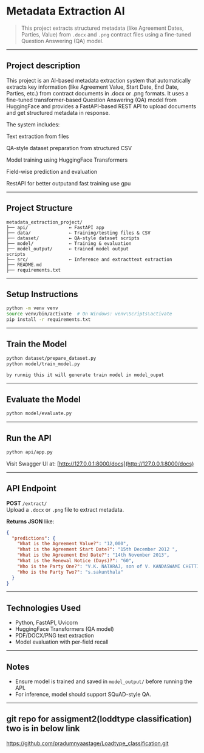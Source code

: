 #  Metadata Extraction AI

> This project extracts structured metadata (like Agreement Dates, Parties, Value) from `.docx` and `.png` contract files using a fine-tuned Question Answering (QA) model.

---
## Project description 
This project is an AI-based metadata extraction system that automatically extracts key information (like Agreement Value, Start Date, End Date, Parties, etc.) from contract documents in .docx or .png formats. It uses a fine-tuned transformer-based Question Answering (QA) model from HuggingFace and provides a FastAPI-based REST API to upload documents and get structured metadata in response.

The system includes:

Text extraction from files

QA-style dataset preparation from structured CSV

Model training using HuggingFace Transformers

Field-wise prediction and evaluation

RestAPI
for better outputand fast training use gpu 

---
##  Project Structure

```
metadata_extraction_project/
├── api/               ← FastAPI app
├── data/              ← Training/testing files & CSV
├── dataset/           ← QA-style dataset scripts
├── model/             ← Training & evaluation 
├── model_output/      ← trained model output
scripts
├── src/               ← Inference and extracttext extraction
├── README.md
├── requirements.txt
```

---

##  Setup Instructions

```bash
python -m venv venv
source venv/bin/activate  # On Windows: venv\Scripts\activate
pip install -r requirements.txt
```

---

##  Train the Model

```bash
python dataset/prepare_dataset.py
python model/train_model.py

by runnig this it will generate train model in model_ouput

```

---

##  Evaluate the Model

```bash
python model/evaluate.py
```

---

##  Run the API

```bash
python api/app.py
```

Visit Swagger UI at: [http://127.0.0.1:8000/docs](http://127.0.0.1:8000/docs)

---

##  API Endpoint

**POST** `/extract/`  
Upload a `.docx` or `.png` file to extract metadata.

**Returns JSON** like:

```json
{
  "predictions": {
    "What is the Agreement Value?": "12,000",
    "What is the Agreement Start Date?": "15th December 2012 ",
    "What is the Agreement End Date?": "14th November 2013",
    "What is the Renewal Notice (Days)?": "60",
    "Who is the Party One?": "V.K. NATARAJ, son of V. KANDASWAMI CHETTIAR, aged 55 years, residing at Door No - 5/8, TYPE, 4th MAIN ROAD, SIDCO NAGAR, VILLIVAKKAM, CHENNAI-600049",
    "Who is the Party Two?": "s.sakunthala"
  }
}
```

---

##  Technologies Used

- Python, FastAPI, Uvicorn
- HuggingFace Transformers (QA model)
- PDF/DOCX/PNG text extraction
- Model evaluation with per-field recall

---

##  Notes

- Ensure model is trained and saved in `model_output/` before running the API.
- For inference, model should support SQuAD-style QA.

---

## git repo for assigment2(loddtype classification) two is in below link
https://github.com/pradumnyaastage/Loadtype_classification.git
